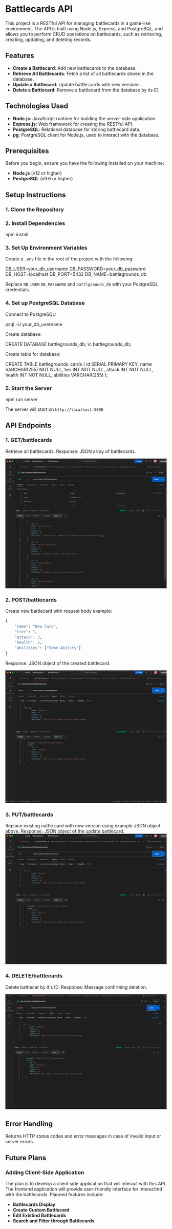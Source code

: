 # Battlecards API

This project is a RESTful API for managing battlecards in a game-like environment. The API is built using Node.js, Express, and PostgreSQL, and allows you to perform CRUD operations on battlecards, such as retrieving, creating, updating, and deleting records.

## Features

- **Create a Battlecard**: Add new battlecards to the database.
- **Retrieve All Battlecards**: Fetch a list of all battlecards stored in the database.
- **Update a Battlecard**: Update battle cards with new versions. 
- **Delete a Battlecard**: Remove a battlecard from the database by its ID.

## Technologies Used

- **Node.js**: JavaScript runtime for building the server-side application.
- **Express.js**: Web framework for creating the RESTful API.
- **PostgreSQL**: Relational database for storing battlecard data.
- **pg**: PostgreSQL client for Node.js, used to interact with the database.

## Prerequisites

Before you begin, ensure you have the following installed on your machine:

- **Node.js** (v12 or higher)
- **PostgreSQL** (v9.6 or higher)

## Setup Instructions

### 1. Clone the Repository

### 2. Install Dependencies

npm install

### 3. Set Up Environment Variables

Create a `.env` file in the root of the project with the following:

DB_USER=your_db_username
DB_PASSWORD=your_db_password
DB_HOST=localhost
DB_PORT=5432
DB_NAME=battlegrounds_db

Replace `DB_USER` `DB_PASSWORD` and `battlgrounds_db` with your PostgreSQL credentials. 

### 4. Set up PostgreSQL Database

Connect to PostgreSQL:

psql -U your_db_username

Create database: 

CREATE DATABASE battlegrounds_db;
\c battlegrounds_db;

Create table for database:

CREATE TABLE battlegrounds_cards (
    id SERIAL PRIMARY KEY,
    name VARCHAR(255) NOT NULL,
    tier INT NOT NULL,
    attack INT NOT NULL,
    health INT NOT NULL,
    abilities VARCHAR(255)
);

### 5. Start the Server

npm run server

The server will start on `http://localhost:5000`

## API Endpoints

### 1. GET/battlecards

Retrieve all battlecards.
Response: JSON array of battlecards. 

![get route](public/bcgetroute.png)

### 2. POST/battlecards

Create new battlecard with request body example:

````python
{
    "name": "New Card",
    "tier": 1,
    "attack": 3,
    "health": 2,
    "abilities": ["Some Ability"]
}
````

Response: JSON object of the created battlecard. 

![post route](public/bcpostroute.png)


### 3. PUT/battlecards

Replace existing nattle card with new version using example JSON object above.
Response: JSON object of the update battlecard.  
![put route](public/bcputroute.png)

### 4. DELETE/battlecards

Delete battlecar by it's ID.
Response: Message confirming deletion. 

![delete route](public/bcdeleteroute.png)

## Error Handling

Returns HTTP status codes and error messages in case of invalid input or server errors. 

## Future Plans

### Adding Client-Side Application

The plan is to develop a client side application that will interact with this API. The frontend application will provide user-friendly interface for interactind with the battlecards. Planned features include: 

- **Battlecards Display**
- **Create Custom Battlecard**
- **Edit Existind Battlecards**
- **Search and Filter through Battlecards**